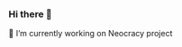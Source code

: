 ### Hi there 👋
🔭 I’m currently working on Neocracy project
<!--
**dorayy/dorayy** is a ✨ _special_ ✨ repository because its `README.md` (this file) appears on your GitHub profile.

Here are some ideas to get you started:

- ...
- 🌱 I’m currently learning ...
- 👯 I’m looking to collaborate on ...
- 🤔 I’m looking for help with ...
- 💬 Ask me about ...
- 📫 How to reach me: ...
- 😄 Pronouns: ...
- ⚡ Fun fact: ...
-->
